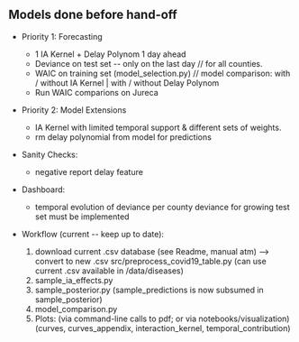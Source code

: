 ## Models done before hand-off

* Priority 1: Forecasting
    * 1 IA Kernel + Delay Polynom 1 day ahead
    * Deviance on test set -- only on the last day // for all counties.
    * WAIC on training set (model_selection.py) // model comparison: with / without IA Kernel | with / without Delay Polynom
    * Run WAIC comparions on Jureca

* Priority 2: Model Extensions
    * IA Kernel with limited temporal support & different sets of weights.
    * rm delay polynomial from model for predictions

* Sanity Checks:
    * negative report delay feature

* Dashboard:
    * temporal evolution of deviance per county deviance for growing test set must be implemented


* Workflow (current -- keep up to date):
    1. download current .csv database (see Readme, manual atm) 
        --> convert to new .csv src/preprocess_covid19_table.py (can use current .csv available 
            in /data/diseases)
    1. sample_ia_effects.py
    1. sample_posterior.py (sample_predictions is now subsumed in sample_posterior)
    1. model_comparison.py
    1. Plots: (via command-line calls to pdf; or via notebooks/visualization)
        (curves, curves_appendix, interaction_kernel, temporal_contribution)

